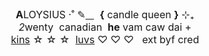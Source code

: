 <div style="text-align:center"><b style="font-size:16px; text-align:center">A</b><span style="font-size:16px; text-align:center">LOYSIUS &middot;˚&nbsp;✎</span><u style="font-size:16px; text-align:center">&nbsp; &nbsp;</u><span style="font-size:16px; text-align:center">&nbsp;&nbsp;</span><b style="font-size:16px; text-align:center">{</b><span style="font-size:16px; text-align:center">&nbsp;candle queen&nbsp;</span><b style="font-size:16px; text-align:center">}</b><span style="font-size:16px; text-align:center">&nbsp;⊹₊</span><br style="font-size:16px;text-align:center" />
<i style="font-size:16px; text-align:center">2</i><span style="font-size:16px; text-align:center">wenty&nbsp; canadian&nbsp;&nbsp;</span><b style="font-size:16px; text-align:center">he</b><span style="font-size:16px; text-align:center">&nbsp;vam caw dai +</span><br style="font-size:16px;text-align:center" />
<u style="font-size:16px; text-align:center">kins</u><span style="font-size:16px; text-align:center">&nbsp;☆&nbsp;☆&nbsp;☆&nbsp;&nbsp;</span><u style="font-size:16px; text-align:center">luvs</u><span style="font-size:16px; text-align:center">&nbsp;♡&nbsp;♡&nbsp;♡&nbsp; &nbsp;ext byf&nbsp;</span><a href="https://www.quotev.com/kleenexbox" style="font-size:16px;text-align:center;text-decoration:none">cred</a></div>
